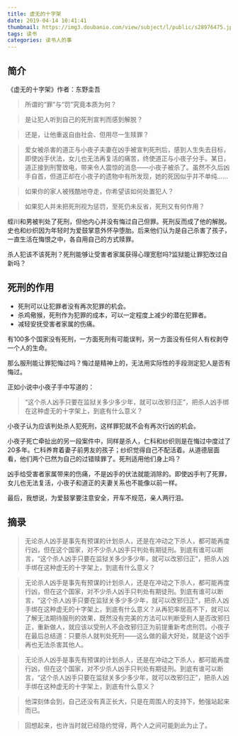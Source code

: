 ```yaml
---
title: 虚无的十字架
date: 2019-04-14 10:41:41
thumbnail: https://img3.doubanio.com/view/subject/l/public/s28976475.jpg
tags: 读书
categories: 读书人的事
---
```


## 简介
《虚无的十字架》作者：东野圭吾

> 所谓的“罪”与“罚”究竟本质为何？

> 是让犯人听到自己的死刑宣判而感到解脱？

> 还是，让他重返自由社会、但用尽一生赎罪？

> 爱女被杀害的道正与小夜子夫妻在凶手被宣判死刑后，感到人生失去目标，即使凶手伏法，女儿也无法再复活的痛苦，终使道正与小夜子分手。某日，道正接到刑警致电，带来令人震惊的消息——小夜子被杀了。虽然不久后凶手自首，但道正却在小夜子的遗物中有所发现，她的死因似乎并不单纯……

> 如果你的家人被残酷地夺走，你希望该如何处置犯人？

> 如果犯人并未把死刑视为惩罚，至死仍未反省，死刑又有何作用？

<!-- more -->

蛭川和男被判处了死刑，但他内心并没有悔过自己但罪。死刑反而成了他的解脱。
史也和纱织因为年轻时为爱鼓掌意外怀孕堕胎。后来他们认为是自己杀害了孩子，一直生活在悔恨之中，各自用自己的方式赎罪。

杀人犯该不该死刑？死刑能够让受害者家属获得心理宽慰吗?监狱能让罪犯改过自新吗？

## 死刑的作用
* 死刑可以让犯罪者没有再次犯罪的机会。
* 杀鸡儆猴，死刑作为犯罪的成本，可以一定程度上减少的潜在犯罪者。
* 减轻安抚受害者家属的伤痛。

有100多个国家没有死刑，一方面死刑有可能误判，另一方面没有任何人有权剥夺一个人的生命。

那么服刑能让罪犯悔过吗？悔过是精神上的，无法用实际性的手段测定犯人是否有悔过。

正如小说中小夜子手中写道的：

> “这个杀人凶手只要在监狱关多少多少年，就可以改邪归正”，把杀人凶手绑在这种虚无的十字架上，到底有什么意义？

小夜子认为应该判处杀人犯死刑，这样罪犯就不会有再次行凶的机会。

小夜子死亡牵扯出的另一段案件中，同样是杀人，仁科和纱织则是在悔过中度过了20多年。仁科养育着妻子前男友的孩子；纱织觉得自己不配活着。从道德层面看，他们两个已然为自己的过错赎罪了。死刑适用他们身上吗？

凶手给受害者家属带来的伤痛，不是凶手的伏法就能消除的。即使凶手判了死罪，女儿也无法复活，小夜子和道正的夫妻关系也不能像以前一样。

最后，我想说，为爱鼓掌要注意安全，开车不规范，亲人两行泪。

## 摘录

> 无论杀人凶手是事先有预谋的计划杀人，还是在冲动之下杀人，都可能再度行凶，但在这个国家，对不少杀人凶手只判处有期徒刑。到底有谁可以断言，“这个杀人凶手只要在监狱关多少多少年，就可以改邪归正”，把杀人凶手绑在这种虚无的十字架上，到底有什么意义？

> 无论杀人凶手是事先有预谋的计划杀人，还是在冲动之下杀人，都可能再度行凶，但在这个国家，对不少杀人凶手只判处有期徒刑。到底有谁可以断言，“这个杀人凶手只要在监狱关多少多少年，就可以改邪归正”，把杀人凶手绑在这种虚无的十字架上，到底有什么意义？从再犯率居高不下，就可以了解无法期待服刑的效果，既然没有完美的方法可以判断受刑人是否改邪归正，重新做人，就应该以受刑人不会改邪归正为前提重新考虑刑罚。小夜子在最后总结道：只要杀人就判处死刑——这么做的最大好处，就是这个凶手再也无法杀害其他人。


> 无论杀人凶手是事先有预谋的计划杀人，还是在冲动之下杀人，都可能再度行凶，但在这个国家，对不少杀人凶手只判处有期徒刑。到底有谁可以断言，“这个杀人凶手只要在监狱关多少多少年，就可以改邪归正”，把杀人凶手绑在这种虚无的十字架上，到底有什么意义？

> 他深刻体会到，自己还没有真正长大，只是在周围人的支持下，勉强站起来而已。

> 回想起来，也许当时就已经隐约觉得，两个人之间可能到此为止了。